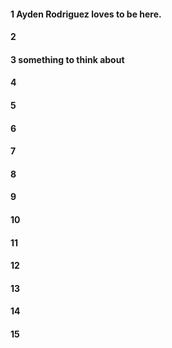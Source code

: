 #### 1 Ayden Rodriguez loves to be here.
#### 2
#### 3 something to think about 
#### 4
#### 5
#### 6
#### 7
#### 8
#### 9
#### 10
#### 11
#### 12
#### 13
#### 14
#### 15
